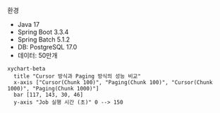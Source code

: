 환경
- Java 17
- Spring Boot 3.3.4
- Spring Batch 5.1.2
- DB: PostgreSQL 17.0
- 데이터: 50만개

```mermaid
xychart-beta
  title "Cursor 방식과 Paging 방식의 성능 비교"
  x-axis ["Cursor(Chunk 100)", "Paging(Chunk 100)", "Cursor(Chunk 1000)", "Paging(Chunk 1000)"]
  bar [117, 143, 30, 46]
  y-axis "Job 실행 시간 (초)" 0 --> 150
```
